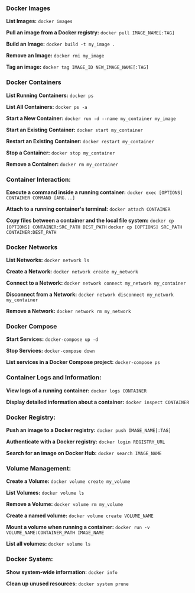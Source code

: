 ### Docker Images

**List Images:** `docker images`

**Pull an image from a Docker registry:** `docker pull IMAGE_NAME[:TAG]`

**Build an Image:** `docker build -t my_image .`

**Remove an Image:** `docker rmi my_image`

**Tag an image:** `docker tag IMAGE_ID NEW_IMAGE_NAME[:TAG]`


### Docker Containers

**List Running Containers:** `docker ps`

**List All Containers:** `docker ps -a`

**Start a New Container:** `docker run -d --name my_container my_image`

**Start an Existing Container:** `docker start my_container`

**Restart an Existing Container:** `docker restart my_container`

**Stop a Container:** `docker stop my_container`

**Remove a Container:** `docker rm my_container`


### Container Interaction:

**Execute a command inside a running container:** `docker exec [OPTIONS] CONTAINER COMMAND [ARG...]`

**Attach to a running container's terminal:** `docker attach CONTAINER`

**Copy files between a container and the local file system:** 
`docker cp [OPTIONS] CONTAINER:SRC_PATH DEST_PATH`
`docker cp [OPTIONS] SRC_PATH CONTAINER:DEST_PATH`


### Docker Networks

**List Networks:** `docker network ls`

**Create a Network:** `docker network create my_network`

**Connect to a Network:** `docker network connect my_network my_container`

**Disconnect from a Network:** `docker network disconnect my_network my_container`

**Remove a Network:** `docker network rm my_network`


### Docker Compose

**Start Services:** `docker-compose up -d`

**Stop Services:** `docker-compose down`

**List services in a Docker Compose project:** `docker-compose ps`


### Container Logs and Information:

**View logs of a running container:** `docker logs CONTAINER`

**Display detailed information about a container:** `docker inspect CONTAINER`


### Docker Registry:

**Push an image to a Docker registry:** `docker push IMAGE_NAME[:TAG]`

**Authenticate with a Docker registry:** `docker login REGISTRY_URL`

**Search for an image on Docker Hub:** `docker search IMAGE_NAME`


### Volume Management:

**Create a Volume:** `docker volume create my_volume`

**List Volumes:** `docker volume ls`

**Remove a Volume:** `docker volume rm my_volume`

**Create a named volume:** `docker volume create VOLUME_NAME`

**Mount a volume when running a container:** `docker run -v VOLUME_NAME:CONTAINER_PATH IMAGE_NAME`

**List all volumes:** `docker volume ls`


### Docker System:

**Show system-wide information:** `docker info`

**Clean up unused resources:** `docker system prune`

<br>
